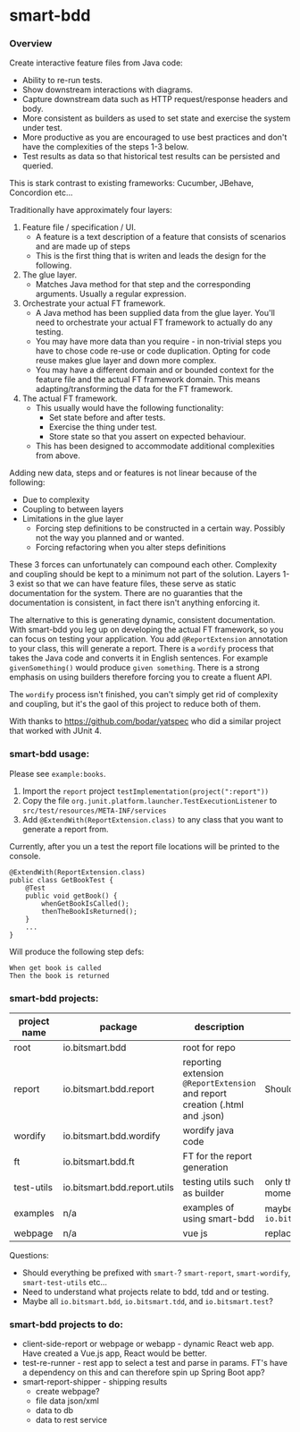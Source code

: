 # smart-bdd

### Overview

Create interactive feature files from Java code:

- Ability to re-run tests.
- Show downstream interactions with diagrams.
- Capture downstream data such as HTTP request/response headers and body.
- More consistent as builders as used to set state and exercise the system under test.
- More productive as you are encouraged to use best practices and don't have the complexities of the steps 1-3 below.
- Test results as data so that historical test results can be persisted and queried.

This is stark contrast to existing frameworks: Cucumber, JBehave, Concordion etc...

Traditionally have approximately four layers:

1. Feature file / specification / UI.
    - A feature is a text description of a feature that consists of scenarios and are made up of steps
    - This is the first thing that is writen and leads the design for the following.
1. The glue layer.
    - Matches Java method for that step and the corresponding arguments. Usually a regular expression.
1. Orchestrate your actual FT framework.
    - A Java method has been supplied data from the glue layer. You'll need to orchestrate your actual FT framework to
      actually do any testing.
    - You may have more data than you require - in non-trivial steps you have to chose code re-use or code duplication.
      Opting for code reuse makes glue layer and down more complex.
    - You may have a different domain and or bounded context for the feature file and the actual FT framework domain.
      This means adapting/transforming the data for the FT framework.
1. The actual FT framework.
    - This usually would have the following functionality:
        - Set state before and after tests.
        - Exercise the thing under test.
        - Store state so that you assert on expected behaviour.
    - This has been designed to accommodate additional complexities from above.

Adding new data, steps and or features is not linear because of the following:

* Due to complexity
* Coupling to between layers
* Limitations in the glue layer
    * Forcing step definitions to be constructed in a certain way. Possibly not the way you planned and or wanted.
    * Forcing refactoring when you alter steps definitions

These 3 forces can unfortunately can compound each other. Complexity and coupling should be kept to a minimum not part
of the solution. Layers 1-3 exist so that we can have feature files, these serve as static documentation for the system.
There are no guaranties that the documentation is consistent, in fact there isn't anything enforcing it.

The alternative to this is generating dynamic, consistent documentation. With smart-bdd you leg up on developing the
actual FT framework, so you can focus on testing your application. You add `@ReportExtension` annotation to your class,
this will generate a report. There is a `wordify` process that takes the Java code and converts it in English sentences.
For example `givenSomething()` would produce `given something`. There is a strong emphasis on using builders therefore
forcing you to create a fluent API.

The `wordify` process isn't finished, you can't simply get rid of complexity and coupling, but it's the gaol of this
project to reduce both of them.

With thanks to https://github.com/bodar/yatspec who did a similar project that worked with JUnit 4.

### smart-bdd usage:

Please see `example:books`.

1. Import the `report` project `testImplementation(project(":report"))`
2. Copy the file `org.junit.platform.launcher.TestExecutionListener` to `src/test/resources/META-INF/services`
3. Add `@ExtendWith(ReportExtension.class)` to any class that you want to generate a report from.

Currently, after you un a test the report file locations will be printed to the console.

```
@ExtendWith(ReportExtension.class)
public class GetBookTest {
    @Test
    public void getBook() {
        whenGetBookIsCalled();
        thenTheBookIsReturned();
    }
    ...
}
```

Will produce the following step defs:

```
When get book is called 
Then the book is returned
```

### smart-bdd projects:

| project name  | package  | description  | notes  |
|---|---|---|---|
| root       | io.bitsmart.bdd | root for repo  |
| report     | io.bitsmart.bdd.report | reporting extension `@ReportExtension` and report creation (.html and .json)  | Should be `@smart-bdd`? |
| wordify    | io.bitsmart.bdd.wordify | wordify java code | |
| ft         | io.bitsmart.bdd.ft | FT for the report generation | | 
| test-utils | io.bitsmart.bdd.report.utils | testing utils such as builder | only the builders at the moment | 
| examples   | n/a| examples of using smart-bdd | maybe `io.bitsmart.example.bookstore` | 
| webpage    | n/a| vue js | replace with react | 

Questions:

* Should everything be prefixed with `smart-`? `smart-report`, `smart-wordify`, `smart-test-utils` etc...
* Need to understand what projects relate to bdd, tdd and or testing.
* Maybe all `io.bitsmart.bdd`, `io.bitsmart.tdd`, and `io.bitsmart.test`?

### smart-bdd projects to do:

* client-side-report or webpage or webapp - dynamic React web app. Have created a Vue.js app, React would be better.
* test-re-runner - rest app to select a test and parse in params. FT's have a dependency on this and can therefore spin
  up Spring Boot app?
* smart-report-shipper - shipping results
    * create webpage?
    * file data json/xml
    * data to db
    * data to rest service
